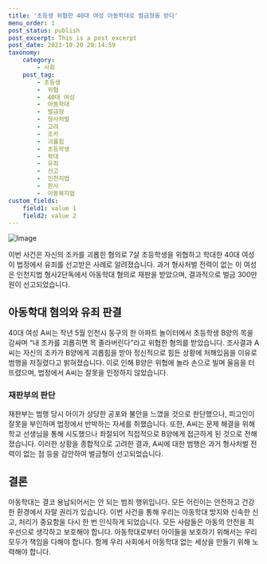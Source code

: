 ```yaml
---
title: '초등생 위협한 40대 여성 아동학대로 벌금형을 받다'
menu_order: 1
post_status: publish
post_excerpt: This is a post excerpt
post_date: 2023-10-20 20:14:59
taxonomy:
    category:
        - 사회
    post_tag:
        - 초등생
        -  위협
        -  40대 여성
        -  아동학대
        -  벌금형
        -  형사처벌
        -  고려
        -  조카
        -  괴롭힘
        -  초등학생
        -  학대
        -  유죄
        -  선고
        -  인천지법
        -  판사
        -  아동복지법
custom_fields:
    field1: value 1
    field2: value 2
---
```


![Image](https://imgnews.pstatic.net/image/018/2024/02/06/0005669179_001_20240206190901035.jpg?type=w647)


이번 사건은 자신의 조카를 괴롭힌 혐의로 7살 초등학생을 위협하고 학대한 40대 여성이 법정에서 유죄를 선고받은 사례로 알려졌습니다. 과거 형사처벌 전력이 없는 이 여성은 인천지법 형사2단독에서 아동학대 혐의로 재판을 받았으며, 결과적으로 벌금 300만원이 선고되었습니다.

## 아동학대 혐의와 유죄 판결
40대 여성 A씨는 작년 5월 인천시 동구의 한 아파트 놀이터에서 초등학생 B양의 목을 감싸며 “내 조카를 괴롭히면 목 졸라버린다”라고 위협한 혐의를 받았습니다. 조사결과 A씨는 자신의 조카가 B양에게 괴롭힘을 받아 정신적으로 힘든 상황에 처해있음을 이유로 범행을 저질렸다고 밝혀졌습니다. 이로 인해 B양은 위협에 놀라 손으로 빌며 울음을 터뜨렸으며, 법정에서 A씨는 잘못을 인정하지 않았습니다.

### 재판부의 판단
재판부는 범행 당시 아이가 상당한 공포와 불안을 느꼈을 것으로 판단했으나, 피고인이 잘못을 부인하며 법정에서 반박하는 자세를 취했습니다. 또한, A씨는 문제 해결을 위해 학교 선생님을 통해 시도했으나 좌절되어 직접적으로 B양에게 접근하게 된 것으로 전해졌습니다. 이러한 상황을 종합적으로 고려한 결과, A씨에 대한 범행은 과거 형사처벌 전력이 없는 점 등을 감안하여 벌금형이 선고되었습니다.

## 결론
아동학대는 결코 용납되어서는 안 되는 범죄 행위입니다. 모든 어린이는 안전하고 건강한 환경에서 자랄 권리가 있습니다. 이번 사건을 통해 우리는 아동학대 방지와 신속한 신고, 처리가 중요함을 다시 한 번 인식하게 되었습니다. 모든 사람들은 아동의 안전을 최우선으로 생각하고 보호해야 합니다. 아동학대로부터 아이들을 보호하기 위해서는 우리 모두가 책임을 다해야 합니다. 함께 우리 사회에서 아동학대 없는 세상을 만들기 위해 노력해야 합니다.
